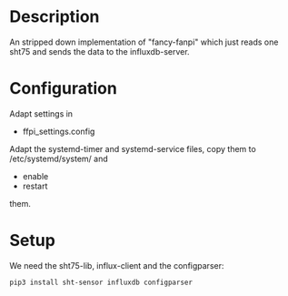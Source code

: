 # Description

An stripped down implementation of "fancy-fanpi" which just reads one sht75 and sends the data to the influxdb-server.

# Configuration

Adapt settings in

* ffpi_settings.config

Adapt the systemd-timer and systemd-service files, copy them to /etc/systemd/system/ and

* enable
* restart

them.

# Setup

We need the sht75-lib, influx-client and the configparser:

~~~
pip3 install sht-sensor influxdb configparser
~~~

